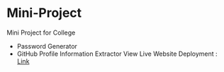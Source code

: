 # Mini-Project
Mini Project for College
- Password Generator
- GitHub Profile Information Extractor
View Live Website Deployment : <a href = "https://daxoron.github.io/project/">Link</a>
